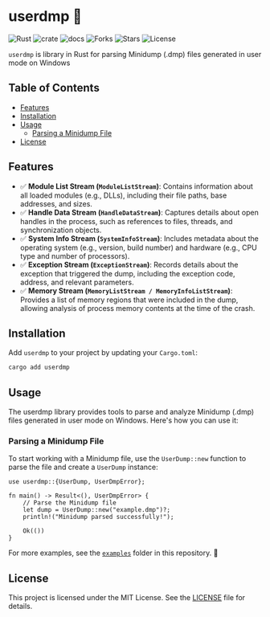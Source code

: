 # userdmp 🦀

![Rust](https://img.shields.io/badge/made%20with-Rust-red)
![crate](https://img.shields.io/crates/v/userdmp.svg)
![docs](https://docs.rs/userdmp/badge.svg)
![Forks](https://img.shields.io/github/forks/joaoviictorti/userdmp)
![Stars](https://img.shields.io/github/stars/joaoviictorti/userdmp)
![License](https://img.shields.io/github/license/joaoviictorti/userdmp)

`userdmp` is library in Rust for parsing Minidump (.dmp) files generated in user mode on Windows

## Table of Contents

- [Features](#features)
- [Installation](#installation)
- [Usage](#usage)
    - [Parsing a Minidump File](#parsing-a-minidump-file)
- [License](#license)

## Features

- ✅ **Module List Stream (`ModuleListStream`)**: Contains information about all loaded modules (e.g., DLLs), including their file paths, base addresses, and sizes.  
- ✅ **Handle Data Stream (`HandleDataStream`)**: Captures details about open handles in the process, such as references to files, threads, and synchronization objects.  
- ✅ **System Info Stream (`SystemInfoStream`)**: Includes metadata about the operating system (e.g., version, build number) and hardware (e.g., CPU type and number of processors).  
- ✅ **Exception Stream (`ExceptionStream`)**: Records details about the exception that triggered the dump, including the exception code, address, and relevant parameters.  
- ✅ **Memory Stream (`MemoryListStream / MemoryInfoListStream`)**: Provides a list of memory regions that were included in the dump, allowing analysis of process memory contents at the time of the crash.

## Installation

Add `userdmp` to your project by updating your `Cargo.toml`:
```bash
cargo add userdmp
```

## Usage

The userdmp library provides tools to parse and analyze Minidump (.dmp) files generated in user mode on Windows. Here's how you can use it:

### Parsing a Minidump File

To start working with a Minidump file, use the `UserDump::new` function to parse the file and create a `UserDump` instance:
```rust, ignore
use userdmp::{UserDump, UserDmpError};

fn main() -> Result<(), UserDmpError> {
    // Parse the Minidump file
    let dump = UserDump::new("example.dmp")?;
    println!("Minidump parsed successfully!");

    Ok(())
}
```

For more examples, see the [`examples`](./examples) folder in this repository. 📂

## License

This project is licensed under the MIT License. See the [LICENSE](/LICENSE) file for details.
